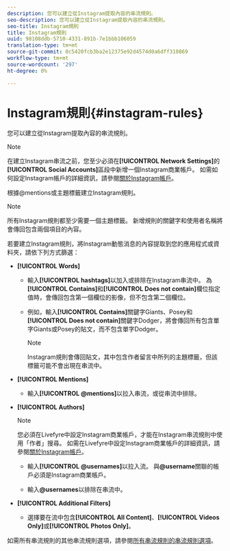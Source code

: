```yaml
---
description: 您可以建立從Instagram提取內容的串流規則。
seo-description: 您可以建立從Instagram提取內容的串流規則。
seo-title: Instagram規則
title: Instagram規則
uuid: 98108ddb-5710-4331-891b-7e1bbb106059
translation-type: tm+mt
source-git-commit: 0c5420fcb3ba2e12375e92d4574d0a6dff310869
workflow-type: tm+mt
source-wordcount: '297'
ht-degree: 0%

---
```



# Instagram規則{#instagram-rules}

您可以建立從Instagram提取內容的串流規則。

>[!NOTE]
>
>在建立Instagram串流之前，您至少必須在&#x200B;**[!UICONTROL Network Settings]**&#x200B;的&#x200B;**[!UICONTROL Social Accounts]**&#x200B;區段中新增一個Instagram商業帳戶。 如需如何設定Instagram帳戶的詳細資訊，請參閱[關於Instagram帳戶](../c-users-creating-accounts-with-studio-access/t-configure-social-accout-instagram/c-about-instagram-accounts.md#c_about_instagram_accounts)。

根據@mentions或主題標籤建立Instagram規則。

>[!NOTE]
>
>所有Instagram規則都至少需要一個主題標籤。 新增規則的關鍵字和使用者名稱將會傳回包含兩個項目的內容。

若要建立Instagram規則，將Instagram動態消息的內容提取到您的應用程式或資料夾，請依下列方式篩選：

* **[!UICONTROL Words]**

   * 輸入&#x200B;**[!UICONTROL hashtags]**&#x200B;以加入或排除在Instagram串流中。 為&#x200B;**[!UICONTROL Contains]**&#x200B;和&#x200B;**[!UICONTROL Does not contain]**&#x200B;欄位指定值時，會傳回包含第一個欄位的影像，但不包含第二個欄位。

   * 例如，輸入&#x200B;**[!UICONTROL Contains]**&#x200B;關鍵字Giants、Posey和&#x200B;**[!UICONTROL Does not contain]**&#x200B;關鍵字Dodger，將會傳回所有包含單字Giants或Posey的貼文，而不包含單字Dodger。

      >[!NOTE]
      >
      >Instagram規則會傳回貼文，其中包含作者留言中所列的主題標籤，但該標籤可能不會出現在串流中。

* **[!UICONTROL Mentions]**

   * 輸入&#x200B;**[!UICONTROL @mentions]**&#x200B;以拉入串流，或從串流中排除。

* **[!UICONTROL Authors]**

   >[!NOTE]
   >
   >您必須在Livefyre中設定Instagram商業帳戶，才能在Instagram串流規則中使用「作者」搜尋。 如需在Livefyre中設定Instagram商業帳戶的詳細資訊，請參閱[關於Instagram帳戶](../c-users-creating-accounts-with-studio-access/t-configure-social-accout-instagram/c-about-instagram-accounts.md#c_about_instagram_accounts)。

   * 輸入&#x200B;**[!UICONTROL @usernames]**&#x200B;以拉入流。 與&#x200B;**@username**&#x200B;關聯的帳戶必須是Instagram商業帳戶。

   * 輸入&#x200B;**@usernames**&#x200B;以排除在串流中。

* **[!UICONTROL Additional Filters]**

   * 選擇要在流中包含&#x200B;**[!UICONTROL All Content]**、**[!UICONTROL Videos Only]**&#x200B;或&#x200B;**[!UICONTROL Photos Only]**。

如需所有串流規則的其他串流規則選項，請參閱[所有串流規則的串流規則選項](../c-streams/c-stream-rule-options-for-all-stream-rules.md#c_stream_rule_options_for_all_stream_rules)。
